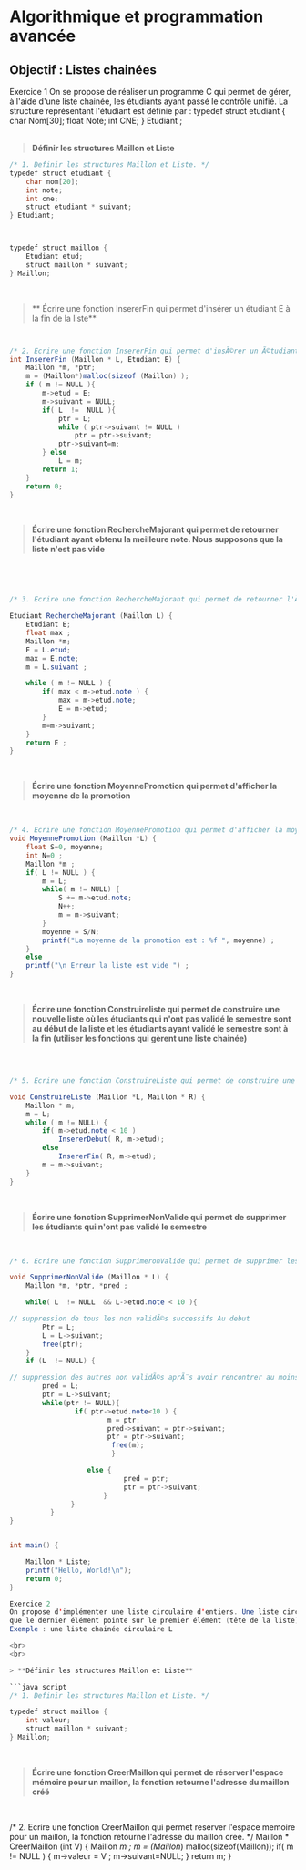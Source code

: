 # **Algorithmique et programmation avancée**

##  Objectif : Listes chainées
Exercice 1 
On se propose de réaliser un programme C qui permet de gérer, à l'aide d'une liste chainée, les étudiants ayant
passé le contrôle unifié. La structure représentant l'étudiant est définie par :
typedef struct etudiant {
 char Nom[30];
 float Note;
 int CNE;
} Etudiant ;
<br>
<br>

> **Définir les structures Maillon et Liste**

```java script
/* 1. Definir les structures Maillon et Liste. */
typedef struct etudiant {
    char nom[20];
    int note;
    int cne;
    struct etudiant * suivant;
} Etudiant;



typedef struct maillon {
    Etudiant etud;
    struct maillon * suivant;
} Maillon;

```

<br>

> ** Écrire une fonction InsererFin qui permet d'insérer un étudiant E à la fin de la liste**

```java script


/* 2. Ecrire une fonction InsererFin qui permet d'insÃ©rer un Ã©tudiant E Ã  la fin de la liste. */
int InsererFin (Maillon * L, Etudiant E) {
    Maillon *m, *ptr;
    m = (Maillon*)malloc(sizeof (Maillon) );
    if ( m != NULL ){
        m->etud = E;
        m->suivant = NULL;
        if( L  !=  NULL ){
            ptr = L;
            while ( ptr->suivant != NULL )
                ptr = ptr->suivant;
            ptr->suivant=m;
        } else
            L = m;
        return 1;
    }
    return 0;
}

```
<br>



> **Écrire une fonction RechercheMajorant qui permet de retourner l'étudiant ayant obtenu la meilleure note. Nous
supposons que la liste n'est pas vide**
<br>


```java script


/* 3. Ecrire une fonction RechercheMajorant qui permet de retourner l'Ã©tudiant ayant obtenu la meilleure note. Nous supposons que la liste n'est pas vide. */

Etudiant RechercheMajorant (Maillon L) {
    Etudiant E;
    float max ;
    Maillon *m;
    E = L.etud;
    max = E.note;
    m = L.suivant ;

    while ( m != NULL ) {
        if( max < m->etud.note ) {
            max = m->etud.note;
            E = m->etud;
        }
        m=m->suivant;
    }
    return E ;
}

```
<br>



> **Écrire une fonction MoyennePromotion qui permet d'afficher la moyenne de la promotion**
<br>


```java script
/* 4. Ecrire une fonction MoyennePromotion qui permet d'afficher la moyenne de la promotion. */
void MoyennePromotion (Maillon *L) {
    float S=0, moyenne;
    int N=0 ;
    Maillon *m ;
    if( L != NULL ) {
        m = L;
        while( m != NULL) {
            S += m->etud.note;
            N++;
            m = m->suivant;
        }
        moyenne = S/N;
        printf("La moyenne de la promotion est : %f ", moyenne) ;
    }
    else
    printf("\n Erreur la liste est vide ") ;
}

```
<br>



> **Écrire une fonction Construireliste qui permet de construire une nouvelle liste où les étudiants qui n'ont pas
validé le semestre sont au début de la liste et les étudiants ayant validé le semestre sont à la fin (utiliser les
fonctions qui gèrent une liste chainée)**
<br>


```java script

/* 5. Ecrire une fonction ConstruireListe qui permet de construire une nouvelle liste oÃ¹ les Ã©tudiants qui n'ont pas validÃ© le semestre sont au dÃ©but de la liste et les Ã©tudiants ayant validÃ© le semestre sont Ã  la fin (utiliser les fonctions qui gÃ¨rent une liste chainÃ©e).*/

void ConstruireListe (Maillon *L, Maillon * R) {
    Maillon * m;
    m = L;
    while ( m != NULL) {
        if( m->etud.note < 10 )
            InsererDebut( R, m->etud);
        else
            InsererFin( R, m->etud);
        m = m->suivant;
    }
}
```
<br>



> **Écrire une fonction SupprimerNonValide qui permet de supprimer les étudiants qui n'ont pas validé le semestre**
<br>


```java script
/* 6. Ecrire une fonction SupprimeronValide qui permet de supprimer les etudiants qui n'ont pas valide le semestre. */

void SupprimerNonValide (Maillon * L) {
    Maillon *m, *ptr, *pred ;

    while( L  != NULL  && L->etud.note < 10 ){

// suppression de tous les non validÃ©s successifs Au debut
        Ptr = L;
        L = L->suivant;
        free(ptr);
    }
    if (L  != NULL) {

// suppression des autres non validÃ©s aprÃ¨s avoir rencontrer au moins un validÃ©
        pred = L;
        ptr = L->suivant;
        while(ptr != NULL){
                if( ptr->etud.note<10 ) {
                        m = ptr;
                        pred->suivant = ptr->suivant;
                        ptr = ptr->suivant;
                         free(m);
                         }

                   else {
                            pred = ptr;
                            ptr = ptr->suivant;
                       }
               }
          }
}


int main() {

    Maillon * Liste;
    printf("Hello, World!\n");
    return 0;
}

Exercice 2
On propose d'implémenter une liste circulaire d'entiers. Une liste circulaire est une liste chainée avec la particularité
que le dernier élément pointe sur le premier élément (tête de la liste).
Exemple : une liste chainée circulaire L

<br>
<br>

> **Définir les structures Maillon et Liste**

```java script
/* 1. Definir les structures Maillon et Liste. */

typedef struct maillon {
    int valeur;
    struct maillon * suivant;
} Maillon;
```
<br>



> **Écrire une fonction CreerMaillon qui permet de réserver l'espace mémoire pour un maillon, la fonction
retourne l'adresse du maillon créé**
<br>

/* 2. Ecrire une fonction CreerMaillon qui permet reserver l'espace memoire pour un maillon, la fonction retourne l'adresse du maillon cree. */
Maillon * CreerMaillon (int V) {
    Maillon *m ;
    m = (Maillon*) malloc(sizeof(Maillon));
    if( m != NULL ) {
        m->valeur = V ;
        m->suivant=NULL;
    }
    return m;
}
```java script

